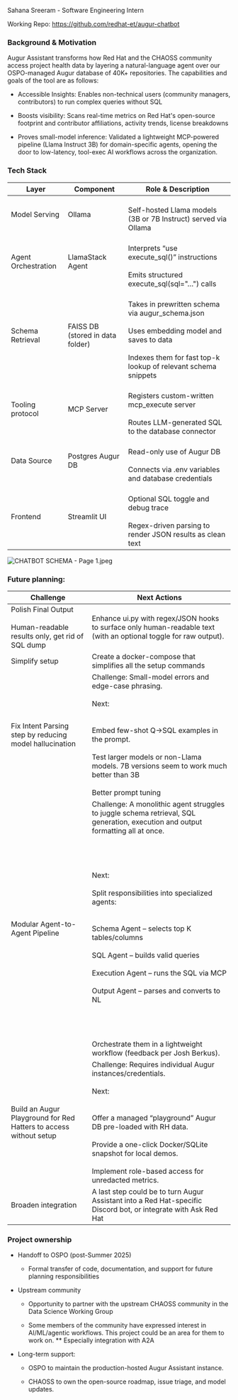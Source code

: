Sahana Sreeram - Software Engineering Intern

Working Repo: https://github.com/redhat-et/augur-chatbot

### Background & Motivation

Augur Assistant transforms how Red Hat and the CHAOSS community access
project health data by layering a natural-language agent over our
OSPO-managed Augur database of 40K+ repositories. The capabilities and
goals of the tool are as follows:

-   Accessible Insights: Enables non-technical users (community
    managers, contributors) to run complex queries without SQL

-   Boosts visibility: Scans real-time metrics on Red Hat's open-source
    footprint and contributor affiliations, activity trends, license
    breakdowns

-   Proves small-model inference: Validated a lightweight MCP-powered
    pipeline (Llama Instruct 3B) for domain-specific agents, opening the
    door to low-latency, tool-exec AI workflows across the organization.

### Tech Stack
|  Layer                 |  Component                          |  Role & Description                                                                                                                                                              |
|------------------------|-------------------------------------|----------------------------------------------------------------------------------------------------------------------------------------------------------------------------------|
|  Model Serving         |  Ollama                             |  <br>Self-hosted Llama models (3B or 7B Instruct) served via Ollama                                                                                                              |
|  Agent Orchestration   |  LlamaStack Agent                   |  <br> Interprets “use execute_sql()” instructions<br> <br>Emits structured execute_sql(sql="…") calls                                                                            |
|  Schema Retrieval      |  FAISS DB (stored in data folder)   |  <br> Takes in prewritten schema via augur_schema.json<br> <br> Uses embedding model and saves to data<br> <br>Indexes them for fast top-k lookup of relevant schema snippets    |
|  Tooling protocol      |  MCP Server                         |  <br> Registers custom-written mcp_execute server<br> <br>Routes LLM-generated SQL to the database connector                                                                     |
|  Data Source           |  Postgres Augur DB                  |  <br> Read-only use of Augur DB<br> <br>Connects via .env variables and database credentials                                                                                     |
|  Frontend              |  Streamlit UI                       |  <br> Optional SQL toggle and debug trace<br> <br>Regex-driven parsing to render JSON results as clean text                                                                      |

![CHATBOT SCHEMA - Page 1.jpeg](./Architecture%20Diagram.png)

### Future planning:

|  Challenge                                                                      |  Next Actions                                                                                                                                                                                                                                                                                                                                                                                                                                                                                                                     |
|---------------------------------------------------------------------------------|-----------------------------------------------------------------------------------------------------------------------------------------------------------------------------------------------------------------------------------------------------------------------------------------------------------------------------------------------------------------------------------------------------------------------------------------------------------------------------------------------------------------------------------|
|  Polish Final Output<br> <br> Human-readable results only, get rid of SQL dump  |  Enhance ui.py with regex/JSON hooks to surface only human-readable text (with an optional toggle for raw output).                                                                                                                                                                                                                                                                                                                                                                                                                |
|  Simplify setup                                                                 |  Create a docker-compose that simplifies all the setup commands                                                                                                                                                                                                                                                                                                                                                                                                                                                                   |
|  Fix Intent Parsing step by reducing model hallucination                        |  Challenge: Small-model errors and edge-case phrasing.<br> <br>Next:<br> <br> <br> Embed few-shot Q→SQL examples in the prompt.<br> <br> Test larger models or non-Llama models. 7B versions seem to work much better than 3B<br> <br>Better prompt tuning                                                                                                                                                                                                                                                                        |
|  Modular Agent-to-Agent Pipeline                                                |  Challenge: A monolithic agent struggles to juggle schema retrieval, SQL generation, execution and output formatting all at once.<br> <br> <br>  			<br> <br> Next:<br> <br> Split responsibilities into specialized agents:<br> <br> <br> Schema Agent – selects top K tables/columns<br> <br> SQL Agent – builds valid queries<br> <br> Execution Agent – runs the SQL via MCP<br> <br> Output Agent – parses and converts to NL <br> <br> <br>  			<br> <br> Orchestrate them in a lightweight workflow (feedback per Josh Berkus).  |
|  Build an Augur Playground for Red Hatters to access without setup              |  Challenge: Requires individual Augur instances/credentials.<br> <br>Next:<br> <br> <br> Offer a managed “playground” Augur DB pre-loaded with RH data.<br> <br> Provide a one-click Docker/SQLite snapshot for local demos.<br> <br> Implement role-based access for unredacted metrics.                                                                                                                                                                                                                                         |
|  Broaden integration                                                            |  A last step could be to turn Augur Assistant into a Red Hat-specific Discord bot, or integrate with Ask Red Hat                                                                                                                                                                                                                                                                                                                                                                                                                  |

### Project ownership

-   Handoff to OSPO (post-Summer 2025)

    -   Formal transfer of code, documentation, and support for future
        planning responsibilities

-   Upstream community

    -   Opportunity to partner with the upstream CHAOSS community in the
        Data Science Working Group

    -   Some members of the community have expressed interest in
        AI/ML/agentic workflows. This project could be an area for them
        to work on. \*\* Especially integration with A2A

-   Long-term support:

    -   OSPO to maintain the production-hosted Augur Assistant instance.

    -   CHAOSS to own the open-source roadmap, issue triage, and model
        updates.
